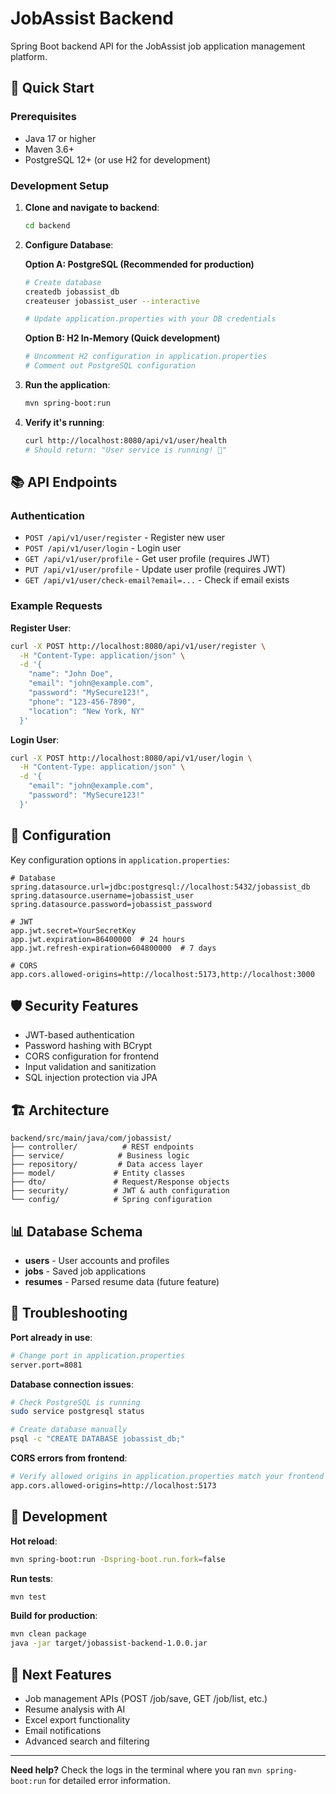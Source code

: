 # JobAssist Backend

Spring Boot backend API for the JobAssist job application management platform.

## 🚀 Quick Start

### Prerequisites

- Java 17 or higher
- Maven 3.6+
- PostgreSQL 12+ (or use H2 for development)

### Development Setup

1. **Clone and navigate to backend**:
   ```bash
   cd backend
   ```

2. **Configure Database**:

   **Option A: PostgreSQL (Recommended for production)**
   ```bash
   # Create database
   createdb jobassist_db
   createuser jobassist_user --interactive
   
   # Update application.properties with your DB credentials
   ```

   **Option B: H2 In-Memory (Quick development)**
   ```bash
   # Uncomment H2 configuration in application.properties
   # Comment out PostgreSQL configuration
   ```

3. **Run the application**:
   ```bash
   mvn spring-boot:run
   ```

4. **Verify it's running**:
   ```bash
   curl http://localhost:8080/api/v1/user/health
   # Should return: "User service is running! 🚀"
   ```

## 📚 API Endpoints

### Authentication

- `POST /api/v1/user/register` - Register new user
- `POST /api/v1/user/login` - Login user
- `GET /api/v1/user/profile` - Get user profile (requires JWT)
- `PUT /api/v1/user/profile` - Update user profile (requires JWT)
- `GET /api/v1/user/check-email?email=...` - Check if email exists

### Example Requests

**Register User**:
```bash
curl -X POST http://localhost:8080/api/v1/user/register \
  -H "Content-Type: application/json" \
  -d '{
    "name": "John Doe",
    "email": "john@example.com",
    "password": "MySecure123!",
    "phone": "123-456-7890",
    "location": "New York, NY"
  }'
```

**Login User**:
```bash
curl -X POST http://localhost:8080/api/v1/user/login \
  -H "Content-Type: application/json" \
  -d '{
    "email": "john@example.com",
    "password": "MySecure123!"
  }'
```

## 🔧 Configuration

Key configuration options in `application.properties`:

```properties
# Database
spring.datasource.url=jdbc:postgresql://localhost:5432/jobassist_db
spring.datasource.username=jobassist_user
spring.datasource.password=jobassist_password

# JWT
app.jwt.secret=YourSecretKey
app.jwt.expiration=86400000  # 24 hours
app.jwt.refresh-expiration=604800000  # 7 days

# CORS
app.cors.allowed-origins=http://localhost:5173,http://localhost:3000
```

## 🛡️ Security Features

- JWT-based authentication
- Password hashing with BCrypt
- CORS configuration for frontend
- Input validation and sanitization
- SQL injection protection via JPA

## 🏗️ Architecture

```
backend/src/main/java/com/jobassist/
├── controller/          # REST endpoints
├── service/            # Business logic
├── repository/         # Data access layer
├── model/             # Entity classes
├── dto/               # Request/Response objects
├── security/          # JWT & auth configuration
└── config/            # Spring configuration
```

## 📊 Database Schema

- **users** - User accounts and profiles
- **jobs** - Saved job applications
- **resumes** - Parsed resume data (future feature)

## 🐛 Troubleshooting

**Port already in use**:
```bash
# Change port in application.properties
server.port=8081
```

**Database connection issues**:
```bash
# Check PostgreSQL is running
sudo service postgresql status

# Create database manually
psql -c "CREATE DATABASE jobassist_db;"
```

**CORS errors from frontend**:
```bash
# Verify allowed origins in application.properties match your frontend URL
app.cors.allowed-origins=http://localhost:5173
```

## 🚧 Development

**Hot reload**:
```bash
mvn spring-boot:run -Dspring-boot.run.fork=false
```

**Run tests**:
```bash
mvn test
```

**Build for production**:
```bash
mvn clean package
java -jar target/jobassist-backend-1.0.0.jar
```

## 🔮 Next Features

- Job management APIs (POST /job/save, GET /job/list, etc.)
- Resume analysis with AI
- Excel export functionality
- Email notifications
- Advanced search and filtering

---

**Need help?** Check the logs in the terminal where you ran `mvn spring-boot:run` for detailed error information.